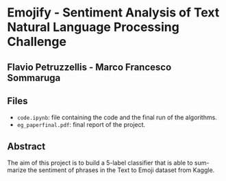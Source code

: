 # Emojify - Sentiment Analysis of Text Natural Language Processing Challenge
## Flavio Petruzzellis - Marco Francesco Sommaruga
## Files
* `code.ipynb`: file containing the code and the final run of the algorithms. 
* `eg_paperfinal.pdf`: final report of the project.

## Abstract
The aim of this project is to build a 5-label classifier that is able to sum- marize the sentiment of phrases in the Text to Emoji dataset from Kaggle. 

